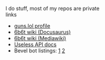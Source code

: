 I do stuff, most of my repos are private<br>
links
* [guns.lol profile](https://guns.lol/beveled)
* [6b6t wiki (Docusaurus)](https://6b6t-wiki.vercel.app/)
* [6b6t wiki (Mediawiki)](http://uk1.plutonodes.com:25009/)
* [Useless API docs](https://beneficial-orly-smoother-ccc0a95a.koyeb.app/)
* Bevel bot listings: [1](https://top.gg/bot/1086580917608402984) [2](https://discord.ly/bevel)
